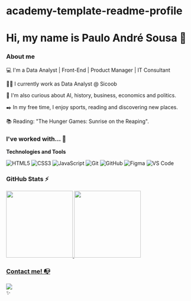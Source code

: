 # academy-template-readme-profile

# Hi, my name is Paulo André Sousa 👋

### About me

💻 I'm a Data Analyst | Front-End | Product Manager | IT Consultant

👩‍💻 I currently work as Data Analyst @ Sicoob

🔎 I'm also curious about AI, history, business, economics and politics.

✒️ In my free time, I enjoy sports, reading and discovering new places.

📚 Reading: "The Hunger Games: Sunrise on the Reaping".

### I've worked with... 🔧

**Technologies and Tools**

![HTML5](https://img.shields.io/badge/html5-%23E34F26.svg?style=for-the-badge&logo=html5&logoColor=white)
![CSS3](https://img.shields.io/badge/css3-%231572B6.svg?style=for-the-badge&logo=css3&logoColor=white)
![JavaScript](https://img.shields.io/badge/javascript-%23323330.svg?style=for-the-badge&logo=javascript&logoColor=%23F7DF1E)
![Git](https://img.shields.io/badge/git-%23F05033.svg?style=for-the-badge&logo=git&logoColor=white)
![GitHub](https://img.shields.io/badge/github-%23121011.svg?style=for-the-badge&logo=github&logoColor=white)
![Figma](https://img.shields.io/badge/figma-%23F24E1E.svg?style=for-the-badge&logo=figma&logoColor=white)
![VS Code](https://img.shields.io/badge/VS%20Code-0078d7.svg?style=for-the-badge&logo=visual-studio-code&logoColor=white)

<!-- ### Eu estou estudando... 🧩 -->

<!-- ### Cursos realizados 🤓 -->


### GitHub Stats ⚡
<div>
<a href="https://github.com/champinho0">
<img height="180em" src="https://github-readme-stats.vercel.app/api/top-langs/?username=champinho0&layout=compact&langs_count=7&theme=dracula"/>
<img height="180em" src="https://github-readme-stats.vercel.app/api?username=champinho0&show_icons=true&theme=dracula&include_all_commits=true&count_private=true"/>
</div>

### Contact me! 📭
<div>
<a href="https://www.linkedin.com/in/paulondr/" target="_blank"><img src="https://img.shields.io/badge/-LinkedIn-%230077B5?style=for-the-badge&logo=linkedin&logoColor=white" target="_blank"></a>   
</div>
</a> ✨

